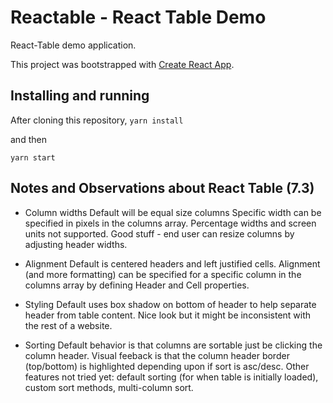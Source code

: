 # Reactable - React Table Demo

React-Table demo application.

This project was bootstrapped with [Create React App](https://github.com/facebook/create-react-app).

## Installing and running
After cloning this repository, 
`yarn install`

and then

`yarn start`

## Notes and Observations about  React Table (7.3)

* Column widths
Default will be equal size columns
Specific width can be specified in pixels in the columns array.  Percentage widths and screen units not supported.
Good stuff - end user can resize columns by adjusting header widths.

* Alignment
Default is centered headers and left justified cells.
Alignment (and more formatting) can be specified for a specific column in the columns array by defining Header and Cell properties.

* Styling
Default uses box shadow on bottom of header to help separate header from table content.  Nice look but it might be inconsistent with the rest of a website.

* Sorting
Default behavior is that columns are sortable just be clicking the column header.  Visual feeback is that the column header border (top/bottom) is highlighted depending upon if sort is asc/desc.
Other features not tried yet: default sorting (for when table is initially loaded), custom sort methods, multi-column sort.

